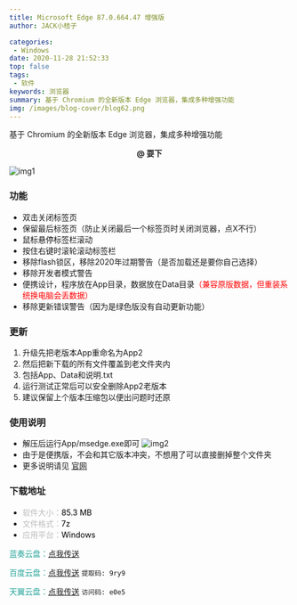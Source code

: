 ```yaml
---
title: Microsoft Edge 87.0.664.47 增强版
author: JACK小桔子

categories: 
 - Windows
date: 2020-11-28 21:52:33
top: false
tags: 
 - 软件
keywords: 浏览器
summary: 基于 Chromium 的全新版本 Edge 浏览器，集成多种增强功能
img: /images/blog-cover/blog62.png
---
```

基于 Chromium 的全新版本 Edge 浏览器，集成多种增强功能

**<center>@ 耍下</center>**

![img1](/images/blog/blog62/img1.png "© JACK小桔子")

### 功能
* 双击关闭标签页
* 保留最后标签页（防止关闭最后一个标签页时关闭浏览器，点X不行）
* 鼠标悬停标签栏滚动
* 按住右键时滚轮滚动标签栏
* 移除flash锁区，移除2020年过期警告（是否加载还是要你自己选择）
* 移除开发者模式警告
* 便携设计，程序放在App目录，数据放在Data目录<font color=red>（兼容原版数据，但重装系统换电脑会丢数据）</font>
* 移除更新错误警告（因为是绿色版没有自动更新功能）

### 更新
1. 升级先把老版本App重命名为App2
2. 然后把新下载的所有文件覆盖到老文件夹内
3. 包括App、Data和说明.txt
4. 运行测试正常后可以安全删除App2老版本
5. 建议保留上个版本压缩包以便出问题时还原

### 使用说明
* 解压后运行App/msedge.exe即可
![img2](/images/blog/blog62/img2.png "© JACK小桔子")
* 由于是便携版，不会和其它版本冲突，不想用了可以直接删掉整个文件夹
* 更多说明请见 [官网](https://shuax.com/project/edge/)

### 下载地址
* <font color = #bcbcbc>软件大小：</font><font color = #000000>85.3 MB</font>
* <font color = #bcbcbc>文件格式：</font><font color = #000000>7z</font>
* <font color = #bcbcbc>应用平台：</font><font color = #000000>Windows</font>

<font color = #26a59a>蓝奏云盘：</font>[点我传送](https://xjz3103.lanzoux.com/iMwZ2ivbcre)

<font color = #26a59a>百度云盘：</font>[点我传送](https://pan.baidu.com/s/1Onan1pkVdndPnB4CIGwcxQ)  `提取码: 9ry9`

<font color = #26a59a>天翼云盘：</font>[点我传送](https://cloud.189.cn/t/aeENNbZnqyuu)  `访问码: e0e5`